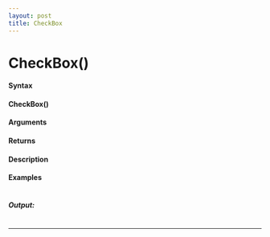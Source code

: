 ```yaml
---
layout: post
title: CheckBox
---
```


# CheckBox()


#### Syntax

#### CheckBox()

#### Arguments

#### Returns

#### Description

#### Examples

```

```

##### Output:

```

```

---